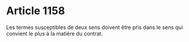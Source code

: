 # Article 1158

Les termes susceptibles de deux sens doivent être pris dans le sens qui convient le plus à la matière du contrat.
